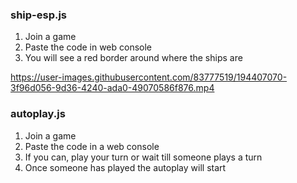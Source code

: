 ### ship-esp.js
1. Join a game
2. Paste the code in web console
3. You will see a red border around where the ships are


https://user-images.githubusercontent.com/83777519/194407070-3f96d056-9d36-4240-ada0-49070586f876.mp4



### autoplay.js
1. Join a game
2. Paste the code in a web console
3. If you can, play your turn or wait till someone plays a turn
4. Once someone has played the autoplay will start
